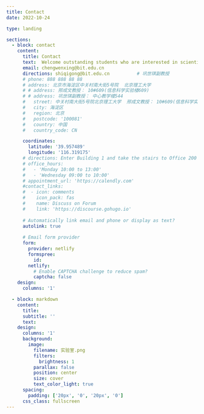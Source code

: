 ```yaml
---
title: Contact
date: 2022-10-24

type: landing

sections:
  - block: contact
    content:
      title: Contact
      text:  Welcome outstanding students who are interested in scientific research to join our laboratory!    # 欢迎有志于科研的优秀学子加入本实验室！
      email: chengwenxing@bit.edu.cn   
      directions: shiqigong@bit.edu.cn          # 巩世琪副教授
      # phone: 888 888 88 88
      # address: 北京市海淀区中关村南大街5号院  北京理工大学
      # # address: 邢成文教授： 10#609(信息科学实验楼609)
      # # address: 巩世琪副教授： 中心教学楼544
      #   street: 中关村南大街5号院北京理工大学  邢成文教授： 10#609(信息科学实验楼609)   巩世琪副教授： 中心教学楼544
      #   city: 海淀区
      #   region: 北京
      #   postcode: '100081'
      #   country: 中国
      #   country_code: CN

      coordinates:
        latitude: '39.957489'
        longitude: '116.319175'
      # directions: Enter Building 1 and take the stairs to Office 200 on Floor 2
      # office_hours:
      #   - 'Monday 10:00 to 13:00'
      #   - 'Wednesday 09:00 to 10:00'
      # appointment_url: 'https://calendly.com'
      #contact_links:
      #  - icon: comments
      #    icon_pack: fas
      #    name: Discuss on Forum
      #    link: 'https://discourse.gohugo.io'
    
      # Automatically link email and phone or display as text?
      autolink: true
    
      # Email form provider
      form:
        provider: netlify
        formspree:
          id:
        netlify:
          # Enable CAPTCHA challenge to reduce spam?
          captcha: false
    design:
      columns: '1'

  - block: markdown
    content:
      title:
      subtitle: ''
      text:
    design:
      columns: '1'
      background:
        image: 
          filename: 实验室.png
          filters:
            brightness: 1
          parallax: false
          position: center
          size: cover
          text_color_light: true
      spacing:
        padding: ['20px', '0', '20px', '0']
      css_class: fullscreen
---
```

